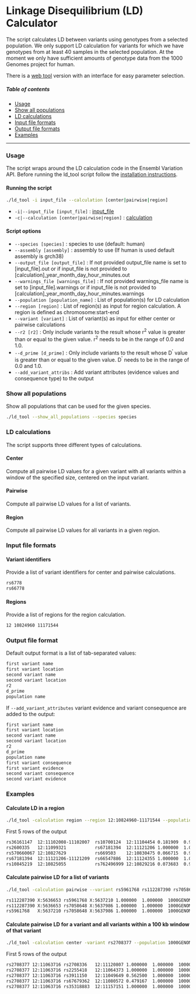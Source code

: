 Linkage Disequilibrium (LD) Calculator
=====================================
The script calculates LD between variants using genotypes from a selected population. We only support LD calculation for variants for which we have genotypes from at least 40 samples in the selected population. At the moment we only have sufficient amounts of genotype data from the 1000 Genomes project for human.

There is a [web tool](http://www.ensembl.org/Multi/Tools/LD) version with an interface for easy parameter selection. 

##### Table of contents
* [Usage](#usage)
* [Show all populations](#show_all_populations)
* [LD calculations](#ld_calculations)
* [Input file formats](#input_file_formats)
* [Output file formats](#output_file_formats)
* [Examples](#examples)
---
<a name="usage"></a>
### Usage
The script wraps around the LD calculation code in the Ensembl Variation API. Before running the ld_tool script follow the [installation instructions](https://github.com/Ensembl/ensembl-variation/blob/master/C_code/README.txt).

#### Running the script
```bash
./ld_tool -i input_file --calculation [center|pairwise|region] 
```
* `-i|--input_file [input_file]` : [input_file](#input_file_formats)
* `-c|--calculation [center|pairwise|region]` : [calculation](#ld_calculation)

#### Script options
* `--species [species]` : species to use (default: human)
* `--assembly [assembly]` : assembly to use (If human is used default assembly is grch38)
* `--output_file [output_file]` : If not provided output_file name is set to [input_file].out or if input_file is not provided to [calculation]_year_month_day_hour_minutes.out
* `--warnings_file [warnings_file]` : If not provided warnings_file name is set to [input_file].warnings or if input_file is not provided to [calculation]_year_month_day_hour_minutes.warnings
* `--population [population_name]` : List of population(s) for LD calculation
* `--region [region]` : List of region(s) as input for region calculation. A region is defined as chromosome:start-end
* `--variant [variant]` : List of variant(s) as input for either center or pairwise calculations
* `--r2 [r2]` : Only include variants to the result whose r<sup>2</sup> value is greater than or equal to the given value. r<sup>2</sup> needs to be in the range of 0.0 and 1.0.
* `--d_prime [d_prime]` : Only include variants to the result whose D<sup>'</sup> value is greater than or equal to the given value. D<sup>'</sup> needs to be in the range of 0.0 and 1.0.
* `--add_variant_attribs` : Add variant attributes (evidence values and consequence type) to the output

<a name="show_all_populations"></a>
### Show all populations
Show all populations that can be used for the given species. 
```bash
./ld_tool --show_all_populations --species species
```
<a name="ld_calculations"></a>
### LD calculations
The script supports three different types of calculations.
#### Center
Compute all pairwise LD values for a given variant with all variants within a window of the specified size, centered on the input variant.
#### Pairwise
Compute all pairwise LD values for a list of variants.
#### Region
Compute all pairwise LD values for all variants in a given region. 

<a name="input_file_formats"></a>
### Input file formats
#### Variant identifiers
Provide a list of variant identifiers for center and pairwise calculations.
```txt
rs6778
rs66778
```
#### Regions
Provide a list of regions for the region calculation.
```txt
12 10824960 11171544
```
<a name="output_file_formats"></a>
### Output file format
Default output format is a list of tab-separated values:
```txt
first variant name
first variant location
second variant name
second variant location
r2
d_prime
population name
```
If `--add_variant_attributes` variant evidence and variant consequence are added to the output:
```txt
first variant name
first variant location
second variant name
second variant location
r2
d_prime
population name
first variant consequence
first variant evidence
second variant consequence
second variant evidence
```
<a name="examples"></a>
### Examples 
#### Calculate LD in a region
```bash
./ld_tool -calculation region --region 12:10824960-11171544 --population 1000GENOMES:phase_3:CEU
```
First 5 rows of the output
```txt
rs36161147  12:11102008-11102007  rs10700124  12:11104454 0.181909  0.999963  1000GENOMES:phase_3:CEU
rs2600335   12:11099321           rs67181394  12:11121206 1.000000  1.000000  1000GENOMES:phase_3:CEU
rs570660067 12:10827629           rs669503    12:10830475 0.066715  0.999998  1000GENOMES:phase_3:CEU
rs67181394  12:11121206-11121209  rs66547886  12:11124355 1.000000  1.000000  1000GENOMES:phase_3:CEU
rs10845219  12:10825055           rs762496999 12:10829216 0.073683  0.999991  1000GENOMES:phase_3:CEU
```
#### Calculate pairwise LD for a list of variants
```bash
./ld_tool -calculation pairwise --variant rs5961768 rs112287390 rs7058648 --population 1000GENOMES:phase_3:ASW
```
```txt
rs112287390 X:5636653 rs5961768 X:5637210 1.000000  1.000000  1000GENOMES:phase_3:ASW
rs112287390 X:5636653 rs7058648 X:5637986 1.000000  1.000000  1000GENOMES:phase_3:ASW
rs5961768   X:5637210 rs7058648 X:5637986 1.000000  1.000000  1000GENOMES:phase_3:ASW
```
#### Calculate pairwise LD for a variant and all variants within a 100 kb window of that variant
```bash
./ld_tool -calculation center -variant rs2708377 --population 1000GENOMES:phase_3:PEL --d_prime 1.0
```
First 5 rows of the output
```txt
rs2708377 12:11063716 rs2708336   12:11120807 1.000000  1.000000  1000GENOMES:phase_3:PEL
rs2708377 12:11063716 rs2255418   12:11064373 1.000000  1.000000  1000GENOMES:phase_3:PEL
rs2708377 12:11063716 rs3911150   12:11049649 0.562500  1.000000  1000GENOMES:phase_3:PEL
rs2708377 12:11063716 rs67679362  12:11080572 0.479167  1.000000  1000GENOMES:phase_3:PEL
rs2708377 12:11063716 rs35318883  12:11157151 1.000000  1.000000  1000GENOMES:phase_3:PEL
```

